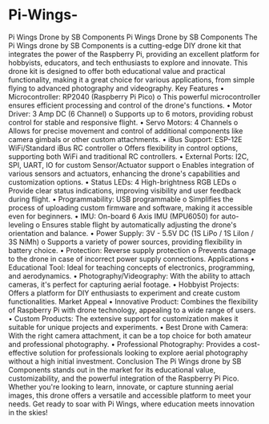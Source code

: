 # Pi-Wings-
Pi Wings Drone by SB Components
Pi Wings Drone by SB Components
The Pi Wings drone by SB Components is a cutting-edge DIY drone kit that integrates the power of the Raspberry Pi, providing an excellent platform for hobbyists, educators, and tech enthusiasts to explore and innovate. This drone kit is designed to offer both educational value and practical functionality, making it a great choice for various applications, from simple flying to advanced photography and videography.
Key Features
•	Microcontroller: RP2040 (Raspberry Pi Pico)
o	This powerful microcontroller ensures efficient processing and control of the drone's functions.
•	Motor Driver: 3 Amp DC (6 Channel)
o	Supports up to 6 motors, providing robust control for stable and responsive flight.
•	Servo Motors: 4 Channels
o	Allows for precise movement and control of additional components like camera gimbals or other custom attachments.
•	iBus Support: ESP-12E WiFi/Standard iBus RC controller
o	Offers flexibility in control options, supporting both WiFi and traditional RC controllers.
•	External Ports: I2C, SPI, UART, IO for custom Sensor/Actuator support
o	Enables integration of various sensors and actuators, enhancing the drone's capabilities and customization options.
•	Status LEDs: 4 High-brightness RGB LEDs
o	Provide clear status indications, improving visibility and user feedback during flight.
•	Programmability: USB programmable
o	Simplifies the process of uploading custom firmware and software, making it accessible even for beginners.
•	IMU: On-board 6 Axis IMU (MPU6050) for auto-leveling
o	Ensures stable flight by automatically adjusting the drone's orientation and balance.
•	Power Supply: 3V - 5.5V DC (1S LiPo / 1S LiIon / 3S NiMh)
o	Supports a variety of power sources, providing flexibility in battery choice.
•	Protection: Reverse supply protection
o	Prevents damage to the drone in case of incorrect power supply connections.
Applications
•	Educational Tool: Ideal for teaching concepts of electronics, programming, and aerodynamics.
•	Photography/Videography: With the ability to attach cameras, it's perfect for capturing aerial footage.
•	Hobbyist Projects: Offers a platform for DIY enthusiasts to experiment and create custom functionalities.
Market Appeal
•	Innovative Product: Combines the flexibility of Raspberry Pi with drone technology, appealing to a wide range of users.
•	Custom Products: The extensive support for customization makes it suitable for unique projects and experiments.
•	Best Drone with Camera: With the right camera attachment, it can be a top choice for both amateur and professional photography.
•	Professional Photography: Provides a cost-effective solution for professionals looking to explore aerial photography without a high initial investment.
Conclusion
The Pi Wings drone by SB Components stands out in the market for its educational value, customizability, and the powerful integration of the Raspberry Pi Pico. Whether you're looking to learn, innovate, or capture stunning aerial images, this drone offers a versatile and accessible platform to meet your needs. Get ready to soar with Pi Wings, where education meets innovation in the skies!


